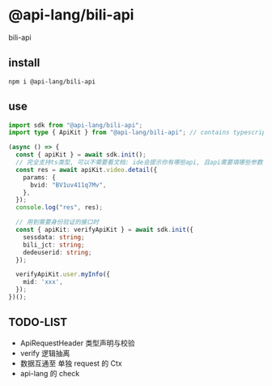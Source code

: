# @api-lang/bili-api

bili-api

## install

`npm i @api-lang/bili-api`

## use

```typescript
import sdk from "@api-lang/bili-api";
import type { ApiKit } from "@api-lang/bili-api"; // contains typescript types for all APIs

(async () => {
  const { apiKit } = await sdk.init();
  // 完全支持ts类型, 可以不需要看文档: ide会提示你有哪些api, 且api需要填哪些参数, 返回的数据是什么
  const res = await apiKit.video.detail({
    params: {
      bvid: "BV1uv411q7Mv",
    },
  });
  console.log("res", res);

  // 用到需要身份验证的接口时
  const { apiKit: verifyApiKit } = await sdk.init({
    sessdata: string;
    bili_jct: string;
    dedeuserid: string;
  });

  verifyApiKit.user.myInfo({
    mid: 'xxx',
  });
})();
```

## TODO-LIST

- ApiRequestHeader 类型声明与校验
- verify 逻辑抽离
- 数据互通至 单独 request 的 Ctx
- api-lang 的 check
